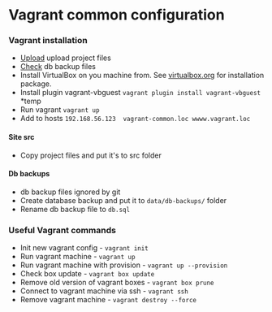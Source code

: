 # Vagrant common configuration

### Vagrant installation ###
* [Upload](#site-src) upload project files
* [Check](#db-backups) db backup files
* Install VirtualBox on you machine from. See [virtualbox.org](https://www.virtualbox.org/) for installation package.
* Install plugin vagrant-vbguest `vagrant plugin install vagrant-vbguest` *temp
* Run vagrant `vagrant up`
* Add to hosts `192.168.56.123  vagrant-common.loc wwww.vagrant.loc`

#### Site src
* Copy project files and put it's to src folder

#### Db backups
* db backup files ignored by git 
* Create database backup and put it to `data/db-backups/` folder
* Rename db backup file to `db.sql`

### Useful Vagrant commands
* Init new vagrant config -  `vagrant init`
* Run vagrant machine -  `vagrant up`
* Run vagrant machine with provision -  `vagrant up --provision`
* Check box update - `vagrant box update`
* Remove old version of vagrant boxes - `vagrant box prune`
* Connect to vagrant machine via ssh - `vagrant ssh`
* Remove vagrant machine - `vagrant destroy --force`